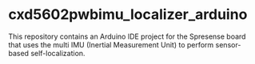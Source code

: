 # cxd5602pwbimu_localizer_arduino
This repository contains an Arduino IDE project for the Spresense board that uses the multi IMU (Inertial Measurement Unit) to perform sensor-based self-localization. 
